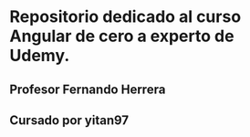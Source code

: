 # Repositorio dedicado al curso Angular de cero a experto de Udemy.
## Profesor Fernando Herrera
## Cursado por yitan97
